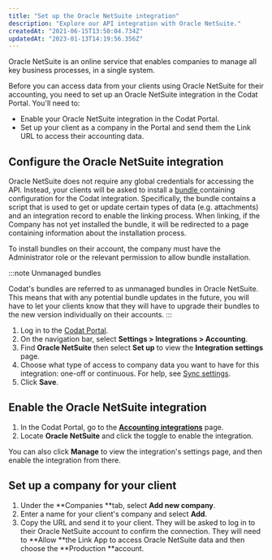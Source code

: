 ```yaml
---
title: "Set up the Oracle NetSuite integration"
description: "Explore our API integration with Oracle NetSuite."
createdAt: "2021-06-15T13:50:04.734Z"
updatedAt: "2023-01-13T14:19:56.356Z"
---
```


Oracle NetSuite is an online service that enables companies to manage all key business processes, in a single system.

Before you can access data from your clients using Oracle NetSuite for their accounting, you need to set up an Oracle NetSuite integration in the Codat Portal. You'll need to:

- Enable your Oracle NetSuite integration in the Codat Portal.
- Set up your client as a company in the Portal and send them the Link URL to access their accounting data.

## Configure the Oracle NetSuite integration

Oracle NetSuite does not require any global credentials for accessing the API. Instead, your clients will be asked to install a [bundle ](https://www.netsuite.co.uk/portal/uk/suiteapp/install.shtml) containing configuration for the Codat integration. Specifically, the bundle contains a script that is used to get or update certain types of data (e.g. attachments) and an integration record to enable the linking process. When linking, if the Company has not yet installed the bundle, it will be redirected to a page containing information about the installation process.

To install bundles on their account, the company must have the Administrator role or the relevant permission to allow bundle installation.

:::note Unmanaged bundles

Codat's bundles are referred to as unmanaged bundles in Oracle NetSuite. This means that with any potential bundle updates in the future, you will have to let your clients know that they will have to upgrade their bundles to the new version individually on their accounts.
:::

1. Log in to the [Codat Portal](https://app.codat.io).
2. On the navigation bar, select **Settings > Integrations > Accounting**.
3. Find **Oracle NetSuite** then select **Set up** to view the **Integration settings** page.
4. Choose what type of access to company data you want to have for this integration: one-off or continuous. For help, see [Sync settings](/core-conepts/data-type-settings).
5. Click **Save**.

## Enable the Oracle NetSuite integration

1. In the Codat Portal, go to the <a className="external" href="https://app.codat.io/settings/integrations/accounting" target="blank">**Accounting integrations**</a> page.
2. Locate **Oracle NetSuite** and click the toggle to enable the integration.

You can also click **Manage** to view the integration's settings page, and then enable the integration from there.

## Set up a company for your client

1. Under the **Companies **tab, select **Add new company**.
2. Enter a name for your client's company and select **Add**.
3. Copy the URL and send it to your client. They will be asked to log in to their Oracle NetSuite account to confirm the connection. They will need to **Allow **the Link App to access Oracle NetSuite data and then choose the **Production **account.
